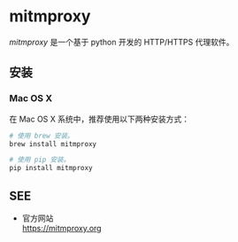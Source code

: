 #	mitmproxy

*mitmproxy* 是一个基于 python 开发的 HTTP/HTTPS 代理软件。

##	安装

###	Mac OS X

在 Mac OS X 系统中，推荐使用以下两种安装方式：

```bash
# 使用 brew 安装。
brew install mitmproxy

# 使用 pip 安装。
pip install mitmproxy
```

##	SEE

*	官方网站  
	https://mitmproxy.org
